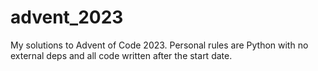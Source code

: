 # advent_2023
My solutions to Advent of Code 2023. Personal rules are Python with no external deps and all code written after the start date.
